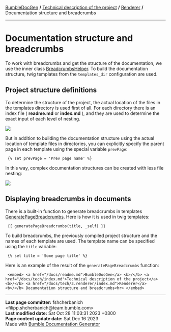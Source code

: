 <embed> <a href="/docs/README.md">BumbleDocGen</a> <b>/</b> <a href="/docs/tech/readme.md">Technical description of the project</a> <b>/</b> <a href="/docs/tech/3.renderer/readme.md">Renderer</a> <b>/</b> Documentation structure and breadcrumbs<hr> </embed>

<embed> <h1>Documentation structure and breadcrumbs</h1> </embed>

To work with breadcrumbs and get the structure of the documentation, we use the inner class <a href="/docs/tech/3.renderer/classes/BreadcrumbsHelper.md">BreadcrumbsHelper</a>.
To build the documentation structure, twig templates from the `templates_dir` configuration are used.

<embed> <h2>Project structure definitions</h2> </embed>

To determine the structure of the project, the actual location of the files in the templates directory is used first of all.
For each directory there is an index file ( <b>readme.md</b> or <b>index.md</b> ), and they are used to determine the exact input of each level of nesting.

<img src="/docs/assets/doc_structure.png?raw=true">

But in addition to building the documentation structure using the actual location of template files in directories,
you can explicitly specify the parent page in each template using the special variable `prevPage`:

```twig
 {% set prevPage = 'Prev page name' %}
```


In this way, complex documentation structures can be created with less file nesting:

<img src="/docs/assets/doc_structure2.png?raw=true">

<embed> <h2>Displaying breadcrumbs in documents</h2> </embed>

There is a built-in function to generate breadcrumbs in templates <a href="/docs/tech/3.renderer/classes/GeneratePageBreadcrumbs_2.md">GeneratePageBreadcrumbs</a>.
Here is how it is used in twig templates:

```twig
 {{ generatePageBreadcrumbs(title, _self) }}
```


To build breadcrumbs, the previously compiled project structure and the names of each template are used.
The template name can be specified using the `title` variable:

```twig
 {% set title = 'Some page title' %}
```


Here is an example of the result of the `generatePageBreadcrumbs` function:

```twig
 <embed> <a href="/docs/readme.md">BumbleDocGen</a> <b>/</b> <a href="/docs/tech/index.md">Technical description of the project</a> <b>/</b> <a href="/docs/tech/3.renderer/index.md">Renderer</a> <b>/</b> Documentation structure and breadcrumbs<hr> </embed>
```


<div id='page_committer_info'>
<hr>
<b>Last page committer:</b> fshcherbanich &lt;filipp.shcherbanich@team.bumble.com&gt;<br><b>Last modified date:</b>   Sat Oct 28 11:03:31 2023 +0300<br><b>Page content update date:</b> Sat Dec 16 2023<br>Made with <a href='https://github.com/bumble-tech/bumble-doc-gen/blob/master/docs/README.md'>Bumble Documentation Generator</a></div>